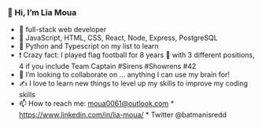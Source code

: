 ### 👋 Hi, I’m Lia Moua
- 👀 full-stack web developer
- 🌱 JavaScript, HTML, CSS, React, Node, Express, PostgreSQL 
- 🎯 Python and Typescript on my list to learn
- ❗ Crazy fact: I played flag football for 8 years 🏈 with 3 different positions, 4 if you include Team Captain #Sirens #Showrens #42
- 💞️ I’m looking to collaborate on ... anything I can use my brain for!
- ✍️ I love to learn new things to level up my skills to improve my coding skills
- 📫 How to reach me: moua0061@outlook.com * https://www.linkedin.com/in/lia-moua/ * Twitter @batmanisredd

<!---
moua0061/moua0061 is a ✨ special ✨ repository because its `README.md` (this file) appears on your GitHub profile.
You can click the Preview link to take a look at your changes.
--->
